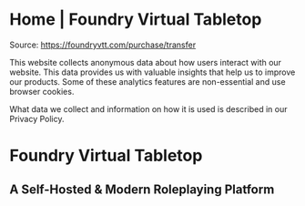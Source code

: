 # Home | Foundry Virtual Tabletop

Source: https://foundryvtt.com/purchase/transfer

This website collects anonymous data about how users interact with our website. This data provides us with 
        valuable insights that help us to improve our products. Some of these analytics features are non-essential 
        and use browser cookies.

What data we collect and information on how it is used is described in our 
        Privacy Policy.


# Foundry Virtual Tabletop


## A Self-Hosted & Modern Roleplaying Platform

